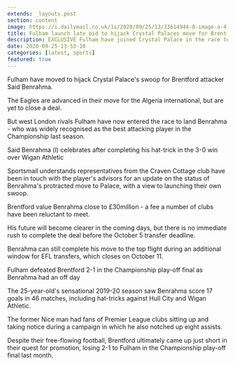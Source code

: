 ```yaml
---
extends: _layouts.post
section: content
image: https://i.dailymail.co.uk/1s/2020/09/25/13/33614944-0-image-a-4_1601037632959.jpg 
title: Fulham launch late bid to hijack Crystal Palaces move for Brentfords Said Benrahma  
description: EXCLUSIVE Fulham have joined Crystal Palace in the race to sign exciting Brentford winger Said Benrahma, with the Bees valuing their star asset at around £30m. 
date: 2020-09-25-13-53-10 
categories: [latest, sports] 
featured: true 
--- 
```

Fulham have moved to hijack Crystal Palace's swoop for Brentford attacker Said Benrahma.

The Eagles are advanced in their move for the Algeria international, but are yet to close a deal.

But west London rivals Fulham have now entered the race to land Benrahma - who was widely recognised as the best attacking player in the Championship last season.

Said Benrahma (l) celebrates after completing his hat-trick in the 3-0 win over Wigan Athletic

Sportsmail understands representatives from the Craven Cottage club have been in touch with the player's advisors for an update on the status of Benrahma's protracted move to Palace, with a view to launching their own swoop.

Brentford value Benrahma close to £30million - a fee a number of clubs have been reluctant to meet.

His future will become clearer in the coming days, but there is no immediate rush to complete the deal before the October 5 transfer deadline. 

Benrahma can still complete his move to the top flight during an additional window for EFL transfers, which closes on October 11.  

Fulham defeated Brentford 2-1 in the Championship play-off final as Benrahma had an off day

The 25-year-old's sensational 2019-20 season saw Benrahma score 17 goals in 46 matches, including hat-tricks against Hull City and Wigan Athletic.

The former Nice man had fans of Premier League clubs sitting up and taking notice during a campaign in which he also notched up eight assists. 

Despite their free-flowing football, Brentford ultimately came up just short in their quest for promotion, losing 2-1 to Fulham in the Championship play-off final last month.

